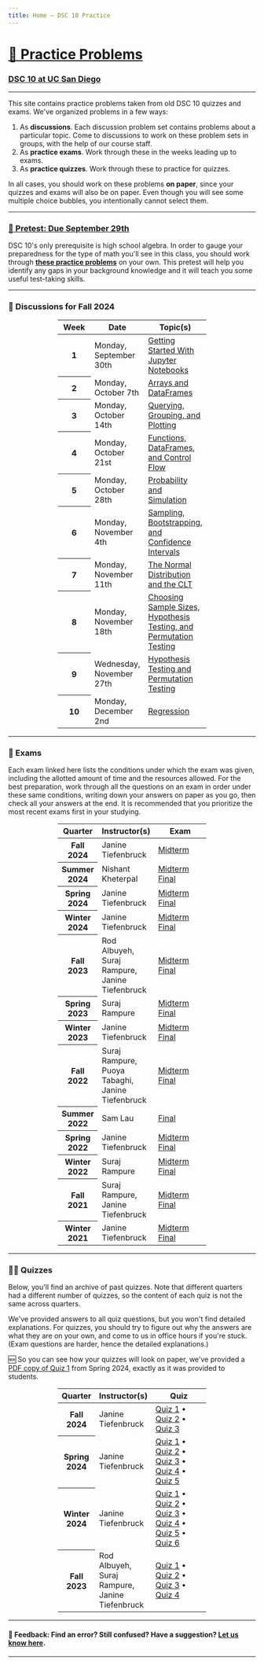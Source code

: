 ```yaml
---
title: Home – DSC 10 Practice
---
```


<h1><a href=''>💪 Practice Problems</a></h1>

<h3><a href='https://dsc10.com'>DSC 10 at UC San Diego</a></h3>

---

This site contains practice problems taken from old DSC 10 quizzes and exams. We've organized problems in a few ways:

1. As **discussions**. Each discussion problem set contains problems about a particular topic. Come to discussions to work on these problem sets in groups, with the help of our course staff.
1. As **practice exams**. Work through these in the weeks leading up to exams.
1. As **practice quizzes**. Work through these to practice for quizzes.

In all cases, you should work on these problems **on paper**, since your quizzes and exams will also be on paper. Even though you will see some multiple choice bubbles, you intentionally cannot select them.

---

### <a href="pretest/index.html">🧮 Pretest: Due September 29th</a>

DSC 10's only prerequisite is high school algebra.
In order to gauge your preparedness for the type of math you'll see
in this class, you should work through <b><a href="pretest/index.html">these practice problems</a></b> on your own. This pretest will help you identify any gaps in your background knowledge and it will teach you some useful test-taking skills.

---

### 💯 Discussions for Fall 2024

<center>
<table class="table" style="width:60%">
    <colgroup>
       <col span="1" style="width: 25%;">
       <col span="1" style="width: 35%;">
       <col span="1" style="width: 40%;">
    </colgroup>
  <thead>
    <tr>
      <th scope="col">Week</th>
      <th scope="col">Date</th>
      <th scope="col">Topic(s)</th>
    </tr>
  </thead>
  <tbody>
    <tr>
      <th scope="row">1</th>
      <td>Monday, September 30th</td>
      <td><a href="disc01/index.html">Getting Started With Jupyter Notebooks</a></td>
    </tr> 
    <tr>
      <th scope="row">2</th>
      <td>Monday, October 7th</td>
      <td><a href="disc02/index.html">Arrays and DataFrames</a></td>
    </tr>
    <tr>
      <th scope="row">3</th>
      <td>Monday, October 14th</td>
      <td><a href="disc03/index.html">Querying, Grouping, and Plotting</a></td>
    </tr>
    <tr>
      <th scope="row">4</th>
      <td>Monday, October 21st</td>
      <td><a href="disc04/index.html">Functions, DataFrames, and Control Flow</a></td>
    </tr>
    <tr>
      <th scope="row">5</th>
      <td>Monday, October 28th</td>
      <td><a href="disc05/index.html">Probability and Simulation</a></td>
    </tr>
    <tr>
      <th scope="row">6</th>
      <td>Monday, November 4th</td>
      <td><a href="disc06/index.html">Sampling, Bootstrapping, and Confidence Intervals</a></td>
    </tr>
    <tr>
      <th scope="row">7</th>
      <td>Monday, November 11th</td>
      <td><a href="disc06-5/index.html">The Normal Distribution and the CLT</a></td>
    </tr>
    <tr>
      <th scope="row">8</th>
      <td>Monday, November 18th</td>
      <td><a href="disc07/index.html">Choosing Sample Sizes, Hypothesis Testing, and Permutation Testing</a></td>
    </tr>
    <tr>
      <th scope="row">9</th>
      <td>Wednesday, November 27th</td>
      <td><a href="disc08/index.html">Hypothesis Testing and Permutation Testing</a></td>
    </tr>
    <tr>
      <th scope="row">10</th>
      <td>Monday, December 2nd</td>
      <td><a href="disc09/index.html">Regression</a></td>
    </tr>
  </tbody>
</table>
</center>

---

### 📝 Exams

Each exam linked here lists the conditions under which the exam was given, including the allotted amount of time and the resources allowed. For the best preparation, work through all the questions on an exam in order under these same conditions, writing down your answers on paper as you go, then check all your answers at the end. It is recommended that you prioritize the most recent exams first in your studying.

<center>
<table class="table" style="width:60%">
    <colgroup>
       <col span="1" style="width: 25%;">
       <col span="1" style="width: 35%;">
       <col span="1" style="width: 40%;">
    </colgroup>
  <thead>
    <tr>
      <th scope="col">Quarter</th>
      <th scope="col">Instructor(s)</th>
      <th scope="col">Exam</th>
    </tr>
  </thead>
  <tbody>
    <tr>
      <th scope="row">Fall 2024</th>
      <td>Janine Tiefenbruck</td>
      <td><a href='fa24-midterm/index.html'>Midterm</a>
      </td>
    </tr>
    <tr>
      <th scope="row">Summer 2024</th>
      <td>Nishant Kheterpal</td>
      <td><a href='su24-midterm/index.html'>Midterm</a>
      <br>
      <a href='su24-final/index.html'>Final</a>
      </td>
    </tr>
    <tr>
      <th scope="row">Spring 2024</th>
      <td>Janine Tiefenbruck</td>
      <td><a href='sp24-midterm/index.html'>Midterm</a>
      <br>
      <a href='sp24-final/index.html'>Final</a>
      </td>
    </tr>
    <tr>
      <th scope="row">Winter 2024</th>
      <td>Janine Tiefenbruck</td>
      <td><a href='wi24-midterm/index.html'>Midterm</a>
          <br>
          <a href='wi24-final/index.html'>Final</a>
      </td>
    </tr>
    <tr>
      <th scope="row">Fall 2023</th>
      <td>Rod Albuyeh, Suraj Rampure, Janine Tiefenbruck</td>
      <td><a href='fa23-midterm/index.html'>Midterm</a>
          <br>
          <a href='fa23-final/index.html'>Final</a>
      </td>
    </tr>
    <tr>
      <th scope="row">Spring 2023</th>
      <td>Suraj Rampure</td>
      <td><a href='sp23-midterm/index.html'>Midterm</a><br>
          <a href='sp23-final/index.html'>Final</a></b>
      </td>
    </tr>
    <tr>
      <th scope="row">Winter 2023</th>
      <td>Janine Tiefenbruck</td>
      <td><a href='wi23-midterm/index.html'>Midterm</a>
          <br>
          <a href='wi23-final/index.html'>Final</a>
      </td>
    </tr>
    <tr>
      <th scope="row">Fall 2022</th>
      <td>Suraj Rampure, Puoya Tabaghi, Janine Tiefenbruck</td>
      <td><a href='fa22-midterm/index.html'>Midterm</a>
          <br>
          <a href='fa22-final/index.html'>Final</a>
      </td>
    </tr>
    <tr>
      <th scope="row">Summer 2022</th>
      <td>Sam Lau</td>
      <td><a href='su22-final/index.html'>Final</a>
      </td>
    </tr>
    <tr>
      <th scope="row">Spring 2022</th>
      <td>Janine Tiefenbruck</td>
      <td><a href='sp22-midterm/index.html'>Midterm</a>
          <br>
          <a href='sp22-final/index.html'>Final</a>
      </td>
    </tr>
    <tr>
      <th scope="row">Winter 2022</th>
      <td>Suraj Rampure</td>
      <td><a href='wi22-midterm/index.html'>Midterm</a>
          <br>
          <a href='wi22-final/index.html'>Final</a>
      </td>
    </tr>
    <tr>
      <th scope="row">Fall 2021</th>
      <td>Suraj Rampure, Janine Tiefenbruck</td>
      <td><a href='fa21-midterm/index.html'>Midterm</a>
          <br>
          <a href='fa21-final/index.html'>Final</a>
          </td>
    </tr>
    <tr>
      <th scope="row">Winter 2021</th>
      <td>Janine Tiefenbruck</td>
      <td><a href='wi21-midterm/index.html'>Midterm</a>
          <br>
          <a href='wi21-final/index.html'>Final</a>
      </td>
    </tr>
  </tbody>
</table>
</center>

---

### 🙋‍♀️ Quizzes

Below, you'll find an archive of past quizzes. Note that different quarters had a different number of quizzes, so the content of each quiz is not the same across quarters.

We've provided answers to all quiz questions, but you won't find detailed explanations. For quizzes, you should try to figure out why the answers are what they are on your own, and come to us in office hours if you're stuck. (Exam questions are harder, hence the detailed explanations.)

🆕 So you can see how your quizzes will look on paper, we've provided a [PDF copy of Quiz 1](pdfs/quiz1_sp24.pdf) from Spring 2024, exactly as it was provided to students.

<center>
<table class="table" style="width:60%">
  <colgroup>
    <col span="1" style="width: 25%;">
    <col span="1" style="width: 35%;">
    <col span="1" style="width: 40%;">
  </colgroup>
  <thead>
    <tr>
      <th scope="col">Quarter</th>
      <th scope="col">Instructor(s)</th>
      <th scope="col">Quiz</th>
    </tr>
  </thead>
  <tbody>
    <tr>
      <th scope="row">Fall 2024</th>
      <td>Janine Tiefenbruck</td>
      <td>
        <a href='fa24-quiz1/index.html'>Quiz 1</a> •
        <a href='fa24-quiz2/index.html'>Quiz 2</a> •
        <a href='fa24-quiz3/index.html'>Quiz 3</a>
      </td>
    </tr>
    <tr>
      <th scope="row">Spring 2024</th>
      <td>Janine Tiefenbruck</td>
      <td>
        <a href='sp24-quiz1/index.html'>Quiz 1</a> •
        <a href='sp24-quiz2/index.html'>Quiz 2</a> •
        <a href='sp24-quiz3/index.html'>Quiz 3</a> •
        <a href='sp24-quiz4/index.html'>Quiz 4</a> •
        <a href='sp24-quiz5/index.html'>Quiz 5</a> 
      </td>
    </tr>
    <tr>
      <th scope="row">Winter 2024</th>
      <td>Janine Tiefenbruck</td>
      <td>
        <a href='wi24-quiz1/index.html'>Quiz 1</a> •
        <a href='wi24-quiz2/index.html'>Quiz 2</a> •
        <a href='wi24-quiz3/index.html'>Quiz 3</a> •
        <a href='wi24-quiz4/index.html'>Quiz 4</a> •
        <a href='wi24-quiz5/index.html'>Quiz 5</a> •
        <a href='wi24-quiz6/index.html'>Quiz 6</a> 
      </td>
    </tr>
    <tr>
      <th scope="row">Fall 2023</th>
      <td>Rod Albuyeh, Suraj Rampure, Janine Tiefenbruck</td>
      <td>
        <a href='fa23-quiz1/index.html'>Quiz 1</a> •
        <a href='fa23-quiz2/index.html'>Quiz 2</a> •
        <a href='fa23-quiz3/index.html'>Quiz 3</a> •
        <a href='fa23-quiz4/index.html'>Quiz 4</a>
      </td>
    </tr>
  </tbody>
</table>

</center>

---

#### 👋 Feedback: Find an error? Still confused? Have a suggestion? <a href="https://forms.gle/WZ71FchnXU1K154d7">Let us know here</u></a>.

---
